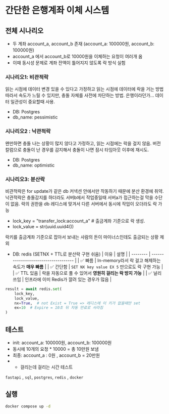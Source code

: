 # 간단한 은행계좌 이체 시스템

## 전체 시나리오
* 두 계좌 account_a, account_b 존재 (account_a: 100000원, account_b: 100000원)
* account_a 에서 account_b로 10000원을 이체하는 요청이 여러개 옴
* 이때 동시성 문제로 계좌 잔액이 틀어지지 않도록 락 방식 실험


### 시나리오1: 비관적락 
읽는 시점에 데이터 변경 있을 수 있다고 가정하고 읽는 시점에 데이터에 락을 거는 방법
따라서 속도가 느릴 수 있지만, 충돌 자체를 사전에 차단하는 방법.
은행이라던가... 데이터 일관성이 중요할때 사용.

* DB: Postgres
* db_name: pessimistic

### 시나리오2 : 낙관적락
왠만하면 충돌 나는 상황이 많지 않다고 가정하고, 
읽는 시점에는 락을 걸지 않음.
버전 칼럼으로 충돌이 난 경우를 감지해서 충돌이 나면 잠시 타임아웃 이후에 재시도.

* DB: Postgres
* db_name: optimistic

### 시나리오3: 분산락
비관적락은 for update가 같은 db 커넥션 안에서만 작동하기 때문에 분산 환경에 취약.
낙관적락은 충돌감지를 하더라도 서버b에서 작업중일때 서버a가 접근하는걸 막을 수단이 없음.
락의 권한을 db 레디스에 맞겨서 다른 서버에서 동시에 작업이 오더라도 락 가능


* lock_key = "transfer_lock:account_a" # 출금계좌 기준으로 락 생성. 
* lock_value = str(uuid.uuid4())

락키를 출금계좌 기준으로 잡아서 보내는 사람의 돈이 마이너스인데도 출금되는 상황 제외


* DB: redis (SETNX + TTL로 분산락 구현 쉬움)
| 이유       | 설명                                   |
| -------- | ------------------------------------ |
| ✅ 빠름     | In-memory라서 락 걸고 해제하는 속도가 **매우 빠름**  |
| ✅ 간단함    | `SET NX key value EX 5` 만으로도 락 구현 가능 |
| ✅ TTL 있음 | 락을 자동으로 풀 수 있어서 **영원히 걸리는 락 방지 가능**  |
| ✅ 널리 쓰임  | 인프라에 이미 Redis가 깔려 있는 경우가 많음          |

```python
result = await redis.set(
    lock_key, 
    lock_value, 
    nx=True,  # not Exist = True => 레디스에 이 키가 없을때만 set
    ex=10  # Expire = 10초 뒤 자동 만료로 사라짐  
)
```



## 테스트 
* init: account_a: 100000원, account_b: 100000원
* 동시에 10개의 요청 * 10000 = 총 10만원 보냄
* 최종: account_a : 0원 , account_b = 20만원
* + 걸리는데 걸리는 시간 테스트

`fastapi` , `sql`, `postgres`, `redis` , `docker`


## 실행

```bash
docker compose up -d
```